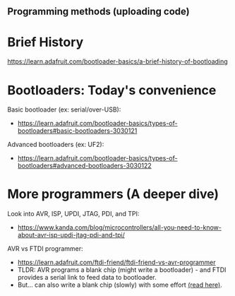 ## Programming methods (uploading code)
<!----------------------------------------------------------------------------->

# Brief History
<https://learn.adafruit.com/bootloader-basics/a-brief-history-of-bootloading>

# Bootloaders: Today's convenience
<!----------------------------------------------------------------------------->

Basic bootloader (ex: serial/over-USB):
- <https://learn.adafruit.com/bootloader-basics/types-of-bootloaders#basic-bootloaders-3030121>

Advanced bootloaders (ex: UF2):
- <https://learn.adafruit.com/bootloader-basics/types-of-bootloaders#advanced-bootloaders-3030122>

# More programmers (A deeper dive)
Look into AVR, ISP, UPDI, JTAG, PDI, and TPI:
- <https://www.kanda.com/blog/microcontrollers/all-you-need-to-know-about-avr-isp-updi-jtag-pdi-and-tpi/>

AVR vs FTDI programmer:
- <https://learn.adafruit.com/ftdi-friend/ftdi-friend-vs-avr-programmer>
- TLDR: AVR programs a blank chip (might write a bootloader) - and FTDI provides a serial link to feed data to bootloader.
- But... can also write a blank chip (slowly) with some effort [(read here)](https://learn.adafruit.com/ftdi-friend/programming-blank-avrs).